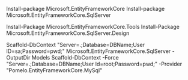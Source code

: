 Install-package Microsoft.EntityFrameworkCore
Install-package Microsoft.EntityFrameworkCore.SqlServer

Install-Package Microsoft.EntityFrameworkCore.Tools
Install-Package Microsoft.EntityFrameworkCore.SqlServer.Design

Scaffold-DbContext "Server=.;Database=DBName;User ID=sa;Password=pwd;" Microsoft.EntityFrameworkCore.SqlServer -OutputDir Models
Scaffold-DbContext -Force "Server=.;Database=DBName;User Id=root;Password=pwd;" -Provider "Pomelo.EntityFrameworkCore.MySql"
